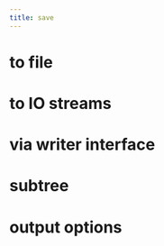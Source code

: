```yaml
---
title: save
---
```


# to file

# to IO streams

# via writer interface

# subtree

# output options

